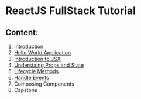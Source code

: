 ReactJS FullStack Tutorial
=================

## Content:

1. [Introduction](https://github.com/101t/react-tutorial/blob/master/001-introduction.md)
2. [Hello World Application](https://github.com/101t/react-tutorial/blob/master/002-hello-world-app.md)
3. [Introduction to JSX](https://github.com/101t/react-tutorial/blob/master/003-introduction-to-jsx.md)
4. [Understaing Props and State](https://github.com/101t/react-tutorial/blob/master/004-understanding-props-and-state.md)
5. [Lifecycle Methods](https://github.com/101t/react-tutorial/blob/master/005-lifescycle-methods.md)
6. [Handle Events](https://github.com/101t/react-tutorial/blob/master/006-handle-events.md)
7. Composing Components
8. Capstone

